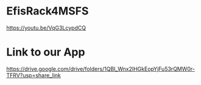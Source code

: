 # EfisRack4MSFS
https://youtu.be/VqG3LcypdCQ

# Link to our App
https://drive.google.com/drive/folders/1QBl_Wnx2IHGkEopYjFu53rQMW0r-TFRV?usp=share_link
